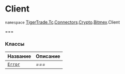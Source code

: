 
# Client

`namespace` [TigerTrade.Tc](../../../../TigerTrade.Tc.md).[Connectors](../../../../TigerTrade.Tc/Connectors.md).[Crypto](../../../../TigerTrade.Tc/Connectors/Crypto.md).[Bitmex](../../../../TigerTrade.Tc/Connectors/Crypto/Bitmex.md).Client

===


### Классы
| Название | Описание |
| --- | --- |
| [`Error`](./Client/Error.cs.md) | *===* |
